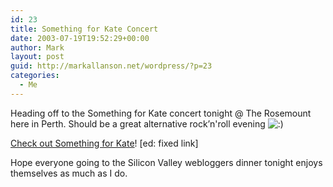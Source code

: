 ```yaml
---
id: 23
title: Something for Kate Concert
date: 2003-07-19T19:52:29+00:00
author: Mark
layout: post
guid: http://markallanson.net/wordpress/?p=23
categories:
  - Me
---
```

Heading off to the Something for Kate concert tonight @ The Rosemount here in Perth. Should be a great alternative rock&#8217;n'roll evening  <img src='https://markallanson.net/blog/wp-includes/images/smilies/icon_smile.gif' alt=':)' class='wp-smiley' />

[Check out Something for Kate](http://www.somethingforkate.com)! [ed: fixed link]

Hope everyone going to the Silicon Valley webloggers dinner tonight enjoys themselves as much as I do.